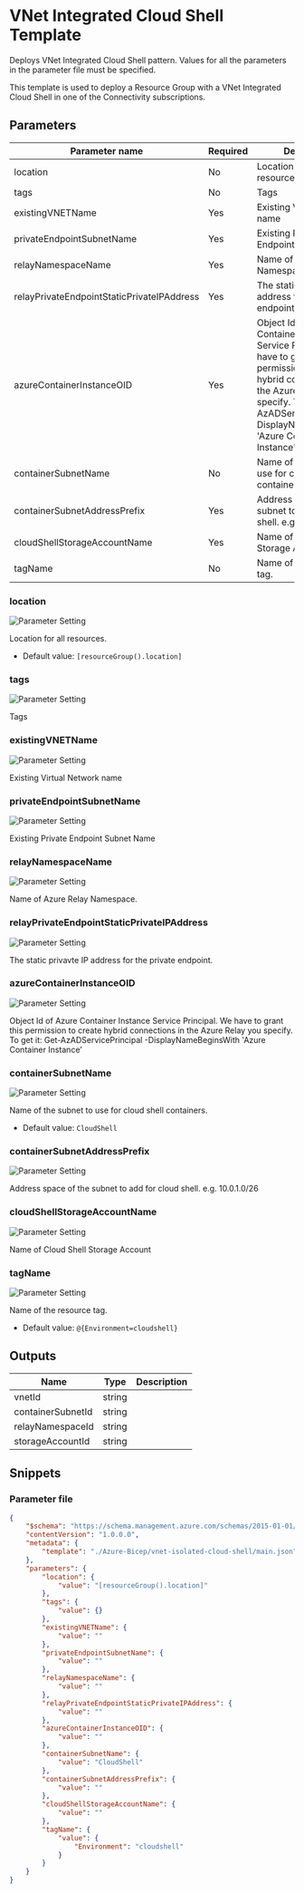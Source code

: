 # VNet Integrated Cloud Shell Template

Deploys VNet Integrated Cloud Shell pattern. Values for all the parameters in the parameter file must be specified.

This template is used to deploy a Resource Group with a VNet Integrated Cloud Shell in one of the Connectivity subscriptions.

## Parameters

Parameter name | Required | Description
-------------- | -------- | -----------
location       | No       | Location for all resources.
tags           | No       | Tags
existingVNETName | Yes      | Existing Virtual Network name
privateEndpointSubnetName | Yes      | Existing Private Endpoint Subnet Name
relayNamespaceName | Yes      | Name of Azure Relay Namespace.
relayPrivateEndpointStaticPrivateIPAddress | Yes      | The static privavte IP address for the private endpoint.
azureContainerInstanceOID | Yes      | Object Id of Azure Container Instance Service Principal. We have to grant this permission to create hybrid connections in the Azure Relay you specify. To get it: Get-AzADServicePrincipal -DisplayNameBeginsWith 'Azure Container Instance'
containerSubnetName | No       | Name of the subnet to use for cloud shell containers.
containerSubnetAddressPrefix | Yes      | Address space of the subnet to add for cloud shell. e.g. 10.0.1.0/26
cloudShellStorageAccountName | Yes      | Name of Cloud Shell Storage Account
tagName        | No       | Name of the resource tag.

### location

![Parameter Setting](https://img.shields.io/badge/parameter-optional-green?style=flat-square)

Location for all resources.

- Default value: `[resourceGroup().location]`

### tags

![Parameter Setting](https://img.shields.io/badge/parameter-optional-green?style=flat-square)

Tags

### existingVNETName

![Parameter Setting](https://img.shields.io/badge/parameter-required-orange?style=flat-square)

Existing Virtual Network name

### privateEndpointSubnetName

![Parameter Setting](https://img.shields.io/badge/parameter-required-orange?style=flat-square)

Existing Private Endpoint Subnet Name

### relayNamespaceName

![Parameter Setting](https://img.shields.io/badge/parameter-required-orange?style=flat-square)

Name of Azure Relay Namespace.

### relayPrivateEndpointStaticPrivateIPAddress

![Parameter Setting](https://img.shields.io/badge/parameter-required-orange?style=flat-square)

The static privavte IP address for the private endpoint.

### azureContainerInstanceOID

![Parameter Setting](https://img.shields.io/badge/parameter-required-orange?style=flat-square)

Object Id of Azure Container Instance Service Principal. We have to grant this permission to create hybrid connections in the Azure Relay you specify. To get it: Get-AzADServicePrincipal -DisplayNameBeginsWith 'Azure Container Instance'

### containerSubnetName

![Parameter Setting](https://img.shields.io/badge/parameter-optional-green?style=flat-square)

Name of the subnet to use for cloud shell containers.

- Default value: `CloudShell`

### containerSubnetAddressPrefix

![Parameter Setting](https://img.shields.io/badge/parameter-required-orange?style=flat-square)

Address space of the subnet to add for cloud shell. e.g. 10.0.1.0/26

### cloudShellStorageAccountName

![Parameter Setting](https://img.shields.io/badge/parameter-required-orange?style=flat-square)

Name of Cloud Shell Storage Account

### tagName

![Parameter Setting](https://img.shields.io/badge/parameter-optional-green?style=flat-square)

Name of the resource tag.

- Default value: `@{Environment=cloudshell}`

## Outputs

Name | Type | Description
---- | ---- | -----------
vnetId | string |
containerSubnetId | string |
relayNamespaceId | string |
storageAccountId | string |

## Snippets

### Parameter file

```json
{
    "$schema": "https://schema.management.azure.com/schemas/2015-01-01/deploymentParameters.json#",
    "contentVersion": "1.0.0.0",
    "metadata": {
        "template": "./Azure-Bicep/vnet-isolated-cloud-shell/main.json"
    },
    "parameters": {
        "location": {
            "value": "[resourceGroup().location]"
        },
        "tags": {
            "value": {}
        },
        "existingVNETName": {
            "value": ""
        },
        "privateEndpointSubnetName": {
            "value": ""
        },
        "relayNamespaceName": {
            "value": ""
        },
        "relayPrivateEndpointStaticPrivateIPAddress": {
            "value": ""
        },
        "azureContainerInstanceOID": {
            "value": ""
        },
        "containerSubnetName": {
            "value": "CloudShell"
        },
        "containerSubnetAddressPrefix": {
            "value": ""
        },
        "cloudShellStorageAccountName": {
            "value": ""
        },
        "tagName": {
            "value": {
                "Environment": "cloudshell"
            }
        }
    }
}
```

